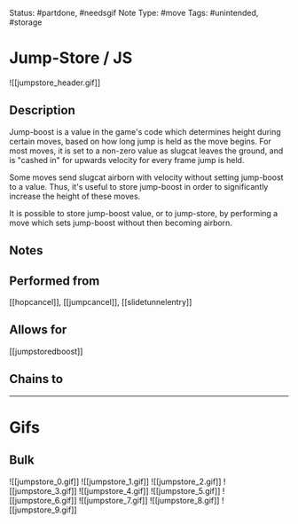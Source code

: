 Status: #partdone, #needsgif 
Note Type: #move
Tags: #unintended, #storage 

# Jump-Store / JS
![[jumpstore_header.gif]]
## Description
Jump-boost is a value in the game's code which determines height during certain moves, based on how long jump is held as the move begins. For most moves, it is set to a non-zero value as slugcat leaves the ground, and is "cashed in" for upwards velocity for every frame jump is held.

Some moves send slugcat airborn with velocity without setting jump-boost to a value. Thus, it's useful to store jump-boost in order to significantly increase the height of these moves.

It is possible to store jump-boost value, or to jump-store, by performing a move which sets jump-boost without then becoming airborn.

## Notes


## Performed from
[[hopcancel]], [[jumpcancel]], [[slidetunnelentry]]

## Allows for
[[jumpstoredboost]]

## Chains to


___
# Gifs
## Bulk
![[jumpstore_0.gif]]
![[jumpstore_1.gif]]
![[jumpstore_2.gif]]
![[jumpstore_3.gif]]
![[jumpstore_4.gif]]
![[jumpstore_5.gif]]
![[jumpstore_6.gif]]
![[jumpstore_7.gif]]
![[jumpstore_8.gif]]
![[jumpstore_9.gif]]